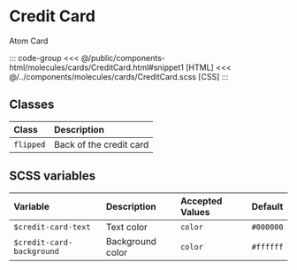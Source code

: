 # Credit Card
<Badge type="tip">Atom</Badge> <Badge type="info">Card</Badge>

<div class="dev-section">
    <!--@include: ../../public/components-html/molecules/cards/CreditCard.html -->
</div>

::: code-group
<<< @/public/components-html/molecules/cards/CreditCard.html#snippet1 [HTML]
<<< @/../components/molecules/cards/CreditCard.scss [CSS]
:::

## Classes

| Class         | Description             |
|:--------------|:------------------------|
| `flipped`     | Back of the credit card |

## SCSS variables

| Variable                   | Description      | Accepted Values | Default   |
|:---------------------------|:-----------------|:----------------|:----------|
| `$credit-card-text`        | Text color       | `color`         | `#000000` |
| `$credit-card-background`  | Background color | `color`         | `#ffffff` |

<style lang="scss">
@import "docs/theme.scss";

$credit-card-background: #ffff33;

.credit-card{
    width: 100%;
}

@import "components/molecules/cards/CreditCard.scss";
</style>